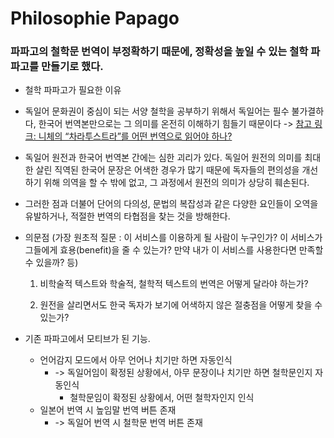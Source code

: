# Philosophie Papago

### 파파고의 철학문 번역이 부정확하기 때문에, 정확성을 높일 수 있는 철학 파파고를 만들기로 했다. 

* 철학 파파고가 필요한 이유
* 독일어 문화권이 중심이 되는 서양 철학을 공부하기 위해서 독일어는 필수 불가결하다, 한국어 번역본만으로는 그 의미를 온전히 이해하기 힘들기 때문이다 -> [참고 링크: 니체의 “차라투스트라”를 어떤 번역으로 읽어야 하나?](https://steemit.com/kr/@armdown/--1545547102397)
* 독일어 원전과 한국어 번역본 간에는 심한 괴리가 있다. 독일어 원전의 의미를 최대한 살린 직역된 한국어 문장은 어색한 경우가 많기 때문에 독자들의 편의성을 개선하기 위해 의역을 할 수 밖에 없고, 그 과정에서 원전의 의미가 상당히 훼손된다.
* 그러한 점과 더불어 단어의 다의성, 문법의 복잡성과 같은 다양한 요인들이 오역을 유발하거나, 적절한 번역의 타협점을 찾는 것을 방해한다.
* 의문점 (가장 원초적 질문 : 이 서비스를 이용하게 될 사람이 누구인가? 이 서비스가 그들에게 효용(benefit)을 줄 수 있는가? 만약 내가 이 서비스를 사용한다면 만족할 수 있을까? 등)
    
    1) 비학술적 텍스트와 학술적, 철학적 텍스트의 번역은 어떻게 달라야 하는가?
    
    2) 원전을 살리면서도 한국 독자가 보기에 어색하지 않은 절충점을 어떻게 찾을 수 있는가?

* 기존 파파고에서 모티브가 된 기능.
  * 언어감지 모드에서 아무 언어나 치기만 하면 자동인식
    * -> 독일어임이 확정된 상황에서, 아무 문장이나 치기만 하면 철학문인지 자동인식
      * 철학문임이 확정된 상황에서, 어떤 철학자인지 인식
  * 일본어 번역 시 높임말 번역 버튼 존재
    * -> 독일어 번역 시 철학문 번역 버튼 존재

